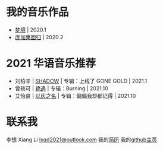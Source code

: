 # 我的音乐作品
* [梦境](https://music.163.com/dj?id=2065012886&userid=477097094) | 2020.1
* [庞加莱回归](https://music.163.com/dj?id=2065237607&userid=477097094) | 2020.2

# 2021 华语音乐推荐
* 刘柏辛 | [SHADOW](http://music.163.com/song?id=1821292148&userid=477097094) | 专辑：上线了 GONE GOLD | 2021.1
* 曾轶可 | [艳遇](http://music.163.com/song?id=1887047662&userid=477097094) | 专辑：Burning | 2021.10
* 艾怡良 | [以灰之名](http://music.163.com/song?id=1890449485&userid=477097094) | 专辑：偏偏我却都记得 | 2021.10

# 联系我
李想 Xiang Li
lxqd2021@outlook.com
我的[简历](https://lambdacdm.github.io/homepage/)
我的[github主页](https://github.com/lambdacdm)
